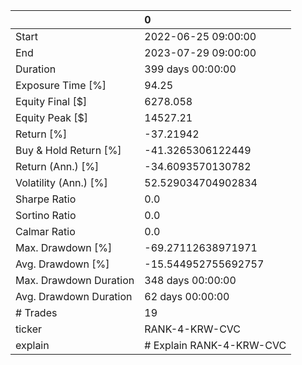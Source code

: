 |                        | 0                        |
|:-----------------------|:-------------------------|
| Start                  | 2022-06-25 09:00:00      |
| End                    | 2023-07-29 09:00:00      |
| Duration               | 399 days 00:00:00        |
| Exposure Time [%]      | 94.25                    |
| Equity Final [$]       | 6278.058                 |
| Equity Peak [$]        | 14527.21                 |
| Return [%]             | -37.21942                |
| Buy & Hold Return [%]  | -41.3265306122449        |
| Return (Ann.) [%]      | -34.6093570130782        |
| Volatility (Ann.) [%]  | 52.529034704902834       |
| Sharpe Ratio           | 0.0                      |
| Sortino Ratio          | 0.0                      |
| Calmar Ratio           | 0.0                      |
| Max. Drawdown [%]      | -69.27112638971971       |
| Avg. Drawdown [%]      | -15.544952755692757      |
| Max. Drawdown Duration | 348 days 00:00:00        |
| Avg. Drawdown Duration | 62 days 00:00:00         |
| # Trades               | 19                       |
| ticker                 | RANK-4-KRW-CVC           |
| explain                | # Explain RANK-4-KRW-CVC |